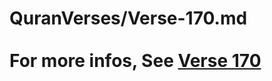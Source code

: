 # QuranVerses/Verse-170.md <br><br>For more infos, See [Verse 170](https://www.quranbookk.com/quran/search?q=170)